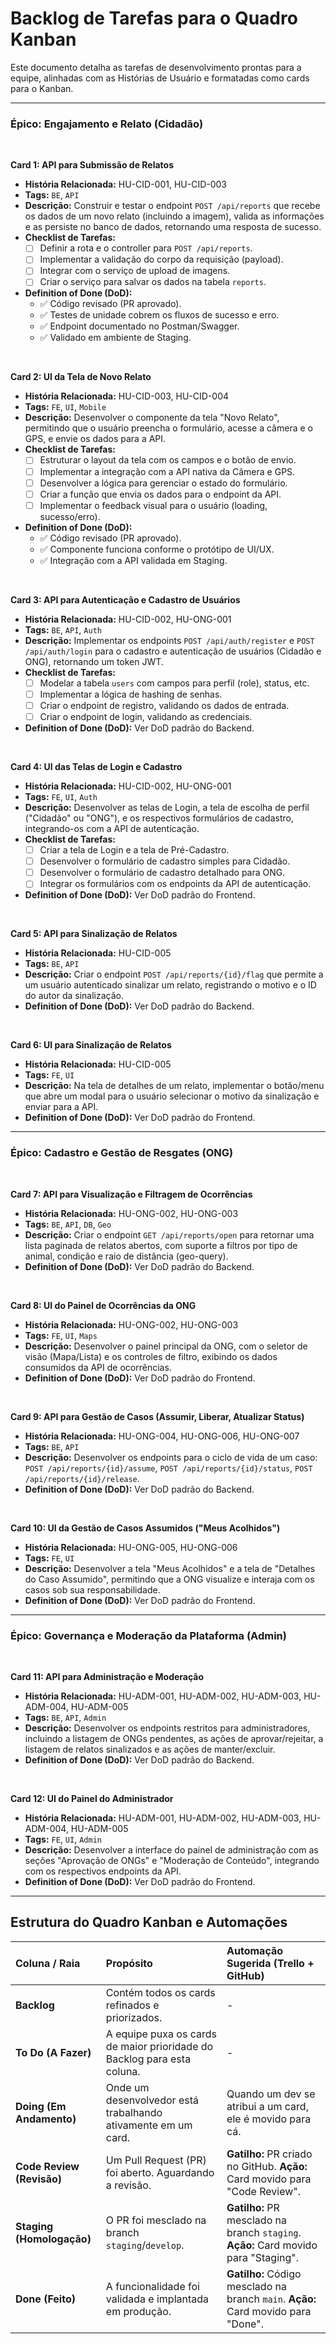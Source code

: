 # Backlog de Tarefas para o Quadro Kanban

Este documento detalha as tarefas de desenvolvimento prontas para a equipe, alinhadas com as Histórias de Usuário e formatadas como cards para o Kanban.

---

### **Épico: Engajamento e Relato (Cidadão)**

<br>

**Card 1: API para Submissão de Relatos**
* **História Relacionada:** HU-CID-001, HU-CID-003
* **Tags:** `BE`, `API`
* **Descrição:** Construir e testar o endpoint `POST /api/reports` que recebe os dados de um novo relato (incluindo a imagem), valida as informações e as persiste no banco de dados, retornando uma resposta de sucesso.
* **Checklist de Tarefas:**
    * [ ] Definir a rota e o controller para `POST /api/reports`.
    * [ ] Implementar a validação do corpo da requisição (payload).
    * [ ] Integrar com o serviço de upload de imagens.
    * [ ] Criar o serviço para salvar os dados na tabela `reports`.
* **Definition of Done (DoD):**
    * ✅ Código revisado (PR aprovado).
    * ✅ Testes de unidade cobrem os fluxos de sucesso e erro.
    * ✅ Endpoint documentado no Postman/Swagger.
    * ✅ Validado em ambiente de Staging.

<br>

**Card 2: UI da Tela de Novo Relato**
* **História Relacionada:** HU-CID-003, HU-CID-004
* **Tags:** `FE`, `UI`, `Mobile`
* **Descrição:** Desenvolver o componente da tela "Novo Relato", permitindo que o usuário preencha o formulário, acesse a câmera e o GPS, e envie os dados para a API.
* **Checklist de Tarefas:**
    * [ ] Estruturar o layout da tela com os campos e o botão de envio.
    * [ ] Implementar a integração com a API nativa da Câmera e GPS.
    * [ ] Desenvolver a lógica para gerenciar o estado do formulário.
    * [ ] Criar a função que envia os dados para o endpoint da API.
    * [ ] Implementar o feedback visual para o usuário (loading, sucesso/erro).
* **Definition of Done (DoD):**
    * ✅ Código revisado (PR aprovado).
    * ✅ Componente funciona conforme o protótipo de UI/UX.
    * ✅ Integração com a API validada em Staging.

<br>

**Card 3: API para Autenticação e Cadastro de Usuários**
* **História Relacionada:** HU-CID-002, HU-ONG-001
* **Tags:** `BE`, `API`, `Auth`
* **Descrição:** Implementar os endpoints `POST /api/auth/register` e `POST /api/auth/login` para o cadastro e autenticação de usuários (Cidadão e ONG), retornando um token JWT.
* **Checklist de Tarefas:**
    * [ ] Modelar a tabela `users` com campos para perfil (role), status, etc.
    * [ ] Implementar a lógica de hashing de senhas.
    * [ ] Criar o endpoint de registro, validando os dados de entrada.
    * [ ] Criar o endpoint de login, validando as credenciais.
* **Definition of Done (DoD):** Ver DoD padrão do Backend.

<br>

**Card 4: UI das Telas de Login e Cadastro**
* **História Relacionada:** HU-CID-002, HU-ONG-001
* **Tags:** `FE`, `UI`, `Auth`
* **Descrição:** Desenvolver as telas de Login, a tela de escolha de perfil ("Cidadão" ou "ONG"), e os respectivos formulários de cadastro, integrando-os com a API de autenticação.
* **Checklist de Tarefas:**
    * [ ] Criar a tela de Login e a tela de Pré-Cadastro.
    * [ ] Desenvolver o formulário de cadastro simples para Cidadão.
    * [ ] Desenvolver o formulário de cadastro detalhado para ONG.
    * [ ] Integrar os formulários com os endpoints da API de autenticação.
* **Definition of Done (DoD):** Ver DoD padrão do Frontend.

<br>

**Card 5: API para Sinalização de Relatos**
* **História Relacionada:** HU-CID-005
* **Tags:** `BE`, `API`
* **Descrição:** Criar o endpoint `POST /api/reports/{id}/flag` que permite a um usuário autenticado sinalizar um relato, registrando o motivo e o ID do autor da sinalização.
* **Definition of Done (DoD):** Ver DoD padrão do Backend.

<br>

**Card 6: UI para Sinalização de Relatos**
* **História Relacionada:** HU-CID-005
* **Tags:** `FE`, `UI`
* **Descrição:** Na tela de detalhes de um relato, implementar o botão/menu que abre um modal para o usuário selecionar o motivo da sinalização e enviar para a API.
* **Definition of Done (DoD):** Ver DoD padrão do Frontend.

---

### **Épico: Cadastro e Gestão de Resgates (ONG)**

<br>

**Card 7: API para Visualização e Filtragem de Ocorrências**
* **História Relacionada:** HU-ONG-002, HU-ONG-003
* **Tags:** `BE`, `API`, `DB`, `Geo`
* **Descrição:** Criar o endpoint `GET /api/reports/open` para retornar uma lista paginada de relatos abertos, com suporte a filtros por tipo de animal, condição e raio de distância (geo-query).
* **Definition of Done (DoD):** Ver DoD padrão do Backend.

<br>

**Card 8: UI do Painel de Ocorrências da ONG**
* **História Relacionada:** HU-ONG-002, HU-ONG-003
* **Tags:** `FE`, `UI`, `Maps`
* **Descrição:** Desenvolver o painel principal da ONG, com o seletor de visão (Mapa/Lista) e os controles de filtro, exibindo os dados consumidos da API de ocorrências.
* **Definition of Done (DoD):** Ver DoD padrão do Frontend.

<br>

**Card 9: API para Gestão de Casos (Assumir, Liberar, Atualizar Status)**
* **História Relacionada:** HU-ONG-004, HU-ONG-006, HU-ONG-007
* **Tags:** `BE`, `API`
* **Descrição:** Desenvolver os endpoints para o ciclo de vida de um caso: `POST /api/reports/{id}/assume`, `POST /api/reports/{id}/status`, `POST /api/reports/{id}/release`.
* **Definition of Done (DoD):** Ver DoD padrão do Backend.

<br>

**Card 10: UI da Gestão de Casos Assumidos ("Meus Acolhidos")**
* **História Relacionada:** HU-ONG-005, HU-ONG-006
* **Tags:** `FE`, `UI`
* **Descrição:** Desenvolver a tela "Meus Acolhidos" e a tela de "Detalhes do Caso Assumido", permitindo que a ONG visualize e interaja com os casos sob sua responsabilidade.
* **Definition of Done (DoD):** Ver DoD padrão do Frontend.

---

### **Épico: Governança e Moderação da Plataforma (Admin)**

<br>

**Card 11: API para Administração e Moderação**
* **História Relacionada:** HU-ADM-001, HU-ADM-002, HU-ADM-003, HU-ADM-004, HU-ADM-005
* **Tags:** `BE`, `API`, `Admin`
* **Descrição:** Desenvolver os endpoints restritos para administradores, incluindo a listagem de ONGs pendentes, as ações de aprovar/rejeitar, a listagem de relatos sinalizados e as ações de manter/excluir.
* **Definition of Done (DoD):** Ver DoD padrão do Backend.

<br>

**Card 12: UI do Painel do Administrador**
* **História Relacionada:** HU-ADM-001, HU-ADM-002, HU-ADM-003, HU-ADM-004, HU-ADM-005
* **Tags:** `FE`, `UI`, `Admin`
* **Descrição:** Desenvolver a interface do painel de administração com as seções "Aprovação de ONGs" e "Moderação de Conteúdo", integrando com os respectivos endpoints da API.
* **Definition of Done (DoD):** Ver DoD padrão do Frontend.

---

## Estrutura do Quadro Kanban e Automações

| Coluna / Raia | Propósito | Automação Sugerida (Trello + GitHub) |
| :--- | :--- | :--- |
| **Backlog** | Contém todos os cards refinados e priorizados. | - |
| **To Do (A Fazer)** | A equipe puxa os cards de maior prioridade do Backlog para esta coluna. | - |
| **Doing (Em Andamento)** | Onde um desenvolvedor está trabalhando ativamente em um card. | Quando um dev se atribui a um card, ele é movido para cá. |
| **Code Review (Revisão)** | Um Pull Request (PR) foi aberto. Aguardando a revisão. | **Gatilho:** PR criado no GitHub. **Ação:** Card movido para "Code Review". |
| **Staging (Homologação)**| O PR foi mesclado na branch `staging`/`develop`. | **Gatilho:** PR mesclado na branch `staging`. **Ação:** Card movido para "Staging". |
| **Done (Feito)** | A funcionalidade foi validada e implantada em produção. | **Gatilho:** Código mesclado na branch `main`. **Ação:** Card movido para "Done". |
